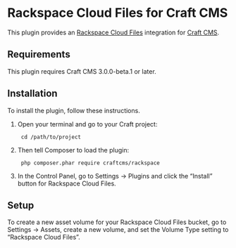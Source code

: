 Rackspace Cloud Files for Craft CMS
===================================

This plugin provides an [Rackspace Cloud Files](https://www.rackspace.com/cloud/files) integration for [Craft CMS](https://craftcms.com/).


## Requirements

This plugin requires Craft CMS 3.0.0-beta.1 or later.


## Installation

To install the plugin, follow these instructions.

1. Open your terminal and go to your Craft project:

        cd /path/to/project

2. Then tell Composer to load the plugin:

        php composer.phar require craftcms/rackspace

3. In the Control Panel, go to Settings → Plugins and click the “Install” button for Rackspace Cloud Files.

## Setup

To create a new asset volume for your Rackspace Cloud Files bucket, go to Settings → Assets, create a new volume, and set the Volume Type setting to “Rackspace Cloud Files”.
